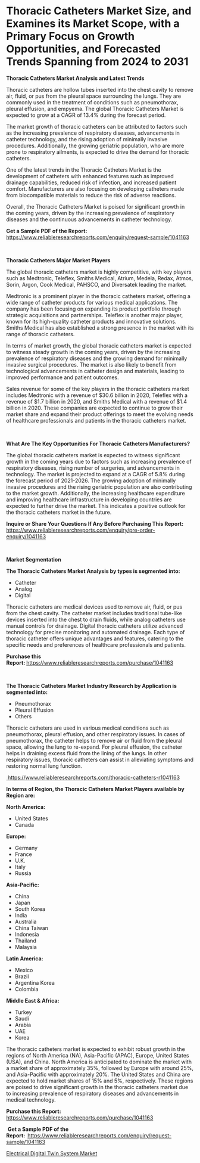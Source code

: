 <p><h1>Thoracic Catheters Market Size, and Examines its Market Scope, with a Primary Focus on Growth Opportunities, and Forecasted Trends Spanning from 2024 to 2031</h1></p><p><strong>Thoracic Catheters Market Analysis and Latest Trends</strong></p>
<p><p>Thoracic catheters are hollow tubes inserted into the chest cavity to remove air, fluid, or pus from the pleural space surrounding the lungs. They are commonly used in the treatment of conditions such as pneumothorax, pleural effusion, and empyema. The global Thoracic Catheters Market is expected to grow at a CAGR of 13.4% during the forecast period.</p><p>The market growth of thoracic catheters can be attributed to factors such as the increasing prevalence of respiratory diseases, advancements in catheter technology, and the rising adoption of minimally invasive procedures. Additionally, the growing geriatric population, who are more prone to respiratory ailments, is expected to drive the demand for thoracic catheters.</p><p>One of the latest trends in the Thoracic Catheters Market is the development of catheters with enhanced features such as improved drainage capabilities, reduced risk of infection, and increased patient comfort. Manufacturers are also focusing on developing catheters made from biocompatible materials to reduce the risk of adverse reactions.</p><p>Overall, the Thoracic Catheters Market is poised for significant growth in the coming years, driven by the increasing prevalence of respiratory diseases and the continuous advancements in catheter technology.</p></p>
<p><strong>Get a Sample PDF of the Report:&nbsp;</strong> <a href="https://www.reliableresearchreports.com/enquiry/request-sample/1041163">https://www.reliableresearchreports.com/enquiry/request-sample/1041163</a></p>
<p>&nbsp;</p>
<p><strong>Thoracic Catheters Major Market Players</strong></p>
<p><p>The global thoracic catheters market is highly competitive, with key players such as Medtronic, Teleflex, Smiths Medical, Atrium, Medela, Redax, Atmos, Sorin, Argon, Cook Medical, PAHSCO, and Diversatek leading the market. </p><p>Medtronic is a prominent player in the thoracic catheters market, offering a wide range of catheter products for various medical applications. The company has been focusing on expanding its product portfolio through strategic acquisitions and partnerships. Teleflex is another major player, known for its high-quality catheter products and innovative solutions. Smiths Medical has also established a strong presence in the market with its range of thoracic catheters.</p><p>In terms of market growth, the global thoracic catheters market is expected to witness steady growth in the coming years, driven by the increasing prevalence of respiratory diseases and the growing demand for minimally invasive surgical procedures. The market is also likely to benefit from technological advancements in catheter design and materials, leading to improved performance and patient outcomes.</p><p>Sales revenue for some of the key players in the thoracic catheters market includes Medtronic with a revenue of $30.6 billion in 2020, Teleflex with a revenue of $1.7 billion in 2020, and Smiths Medical with a revenue of $1.4 billion in 2020. These companies are expected to continue to grow their market share and expand their product offerings to meet the evolving needs of healthcare professionals and patients in the thoracic catheters market.</p></p>
<p>&nbsp;</p>
<p><strong>What Are The Key Opportunities For Thoracic Catheters Manufacturers?</strong></p>
<p><p>The global thoracic catheters market is expected to witness significant growth in the coming years due to factors such as increasing prevalence of respiratory diseases, rising number of surgeries, and advancements in technology. The market is projected to expand at a CAGR of 5.8% during the forecast period of 2021-2026. The growing adoption of minimally invasive procedures and the rising geriatric population are also contributing to the market growth. Additionally, the increasing healthcare expenditure and improving healthcare infrastructure in developing countries are expected to further drive the market. This indicates a positive outlook for the thoracic catheters market in the future.</p></p>
<p><strong>Inquire or Share Your Questions If Any Before Purchasing This Report:</strong> <a href="https://www.reliableresearchreports.com/enquiry/pre-order-enquiry/1041163">https://www.reliableresearchreports.com/enquiry/pre-order-enquiry/1041163</a></p>
<p>&nbsp;</p>
<p><strong>Market Segmentation</strong></p>
<p><strong>The Thoracic Catheters Market Analysis by types is segmented into:</strong></p>
<p><ul><li>Catheter</li><li>Analog</li><li>Digital</li></ul></p>
<p><p>Thoracic catheters are medical devices used to remove air, fluid, or pus from the chest cavity. The catheter market includes traditional tube-like devices inserted into the chest to drain fluids, while analog catheters use manual controls for drainage. Digital thoracic catheters utilize advanced technology for precise monitoring and automated drainage. Each type of thoracic catheter offers unique advantages and features, catering to the specific needs and preferences of healthcare professionals and patients.</p></p>
<p><strong>Purchase this Report:&nbsp;</strong><a href="https://www.reliableresearchreports.com/purchase/1041163">https://www.reliableresearchreports.com/purchase/1041163</a></p>
<p>&nbsp;</p>
<p><strong>The Thoracic Catheters Market Industry Research by Application is segmented into:</strong></p>
<p><ul><li>Pneumothorax</li><li>Pleural Effusion</li><li>Others</li></ul></p>
<p><p>Thoracic catheters are used in various medical conditions such as pneumothorax, pleural effusion, and other respiratory issues. In cases of pneumothorax, the catheter helps to remove air or fluid from the pleural space, allowing the lung to re-expand. For pleural effusion, the catheter helps in draining excess fluid from the lining of the lungs. In other respiratory issues, thoracic catheters can assist in alleviating symptoms and restoring normal lung function.</p></p>
<p><a href="https://www.reliableresearchreports.com/thoracic-catheters-r1041163">&nbsp;https://www.reliableresearchreports.com/thoracic-catheters-r1041163</a></p>
<p><strong>In terms of Region, the Thoracic Catheters Market Players available by Region are:</strong></p>
<p>
    <p> <strong> North America: </strong>
        <ul>
            <li>United States</li>
            <li>Canada</li>
        </ul>
        </p> 
    <p> <strong> Europe: </strong>
        <ul>
            <li>Germany</li>
            <li>France</li>
            <li>U.K.</li>
            <li>Italy</li>
            <li>Russia</li>
        </ul>
        </p> 
    <p> <strong> Asia-Pacific: </strong>
        <ul>
            <li>China</li>
            <li>Japan</li>
            <li>South Korea</li>
            <li>India</li>
            <li>Australia</li>
            <li>China Taiwan</li>
            <li>Indonesia</li>
            <li>Thailand</li>
            <li>Malaysia</li>
        </ul>
        </p> 
    <p> <strong> Latin America: </strong>
        <ul>
            <li>Mexico</li>
            <li>Brazil</li>
            <li>Argentina Korea</li>
            <li>Colombia</li>
        </ul>
        </p> 
    <p> <strong> Middle East & Africa: </strong>
        <ul>
            <li>Turkey</li>
            <li>Saudi</li>
            <li>Arabia</li>
            <li>UAE</li>
            <li>Korea</li>
        </ul>
    </p>
    </p>
<p><p>The thoracic catheters market is expected to exhibit robust growth in the regions of North America (NA), Asia-Pacific (APAC), Europe, United States (USA), and China. North America is anticipated to dominate the market with a market share of approximately 35%, followed by Europe with around 25%, and Asia-Pacific with approximately 20%. The United States and China are expected to hold market shares of 15% and 5%, respectively. These regions are poised to drive significant growth in the thoracic catheters market due to increasing prevalence of respiratory diseases and advancements in medical technology.</p></p>
<p><strong>Purchase this Report: </strong><a href="https://www.reliableresearchreports.com/purchase/1041163">https://www.reliableresearchreports.com/purchase/1041163</a></p>
<p>&nbsp;<strong>Get a Sample PDF of the Report:&nbsp;&nbsp;</strong><a href="https://www.reliableresearchreports.com/enquiry/request-sample/1041163">https://www.reliableresearchreports.com/enquiry/request-sample/1041163</a></p>
<p><strong></strong></p>
<p><p><a href="https://github.com/goodweq44/Market-Research-Report-List-1/blob/main/electrical-digital-twin-system-market.md">Electrical Digital Twin System Market</a></p></p>